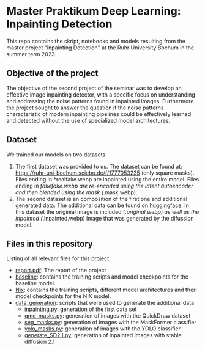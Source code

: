 # Master Praktikum Deep Learning: Inpainting Detection
This repo contains the skript, notebooks and models resulting from the master project "Inpainting Detection" at the Ruhr University Bochum in the summer term 2023.

## Objective of the project
The objective of the second project of the seminar was to develop an effective image inpainting detector, with a specific focus on understanding and addressing the noise patterns found in inpainted images. Furthermore the project sought to answer the question if the noise patterns characteristic of modern inpainting pipelines could be effectively learned and detected without the use of specialized model architectures.

## Dataset
We trained our models on two datasets. 
1) The first dataset was provided to us.
   The dataset can be found at: https://ruhr-uni-bochum.sciebo.de/f/1777053235 (only square masks). 
    Files ending in *realfake.webp are inpainted using the entire model.
    Files ending in *fakefake.webp are re-encoded using the latent autoencoder and then blended using the mask (*.mask.webp).
2)  The second dataset is an composition of the first one and additional generated data. The additional data can be found on [huggingface](https://huggingface.co/datasets/hakimgunther/inpainting). In this dataset the originial image is included (*.original.webp) as well as the inpainted (*.inpainted.webp) image that was generated by the difussion model.

## Files in this repository
Listing of all relevant files for this project.
- [report.pdf](./MPDL_final_report_group_2.pdf): The report of the project
- [baseline](./baseline/): contains the training scripts and model checkpoints for the baseline model.
- [Nix](./nix/): contains the training scripts, different model architectures and theri model checkpoints for the NIX model.
- [data_generation](./data_generation/): scripts that were used to generate the additional data
  - [inpainting.py](./data_generation/inpainting.py): generation of the first data set
  - [qmd_masks.py](./data_generation/qmd_masks.py): generation of images with the QuickDraw dataset
  - [seg_masks.py](./data_generation/seg_masks.py): generation of images with the MaskFormer classifier
  - [yolo_masks.py](./data_generation/yolo_masks.py): generation of images with the YOLO classifier
  - [generate_SD2.1.py](./data_generation/generate_SD2.1.py): generation of inpainted images with stable diffusion 2.1
